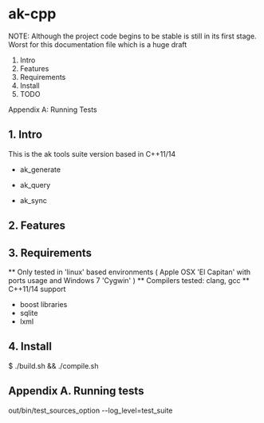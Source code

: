 # ak-cpp

NOTE: 
Although the project code begins to be stable is still in its first stage. 
Worst for this documentation file which is a huge draft



1. Intro
2. Features
3. Requirements
4. Install
5. TODO

Appendix A: Running Tests 




## 1. Intro

This is the ak tools suite version based in C++11/14

* ak_generate

* ak_query

* ak_sync



## 2. Features


## 3. Requirements

** Only tested in 'linux' based environments ( Apple OSX 'El Capitan' with ports usage and Windows 7 'Cygwin' )
** Compilers tested: clang, gcc
** C++11/14 support


* boost libraries
* sqlite
* lxml



## 4. Install

$ ./build.sh && ./compile.sh



## Appendix A. Running tests

out/bin/test_sources_option --log_level=test_suite



